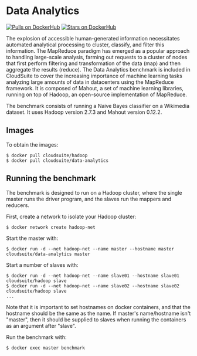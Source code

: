 # Data Analytics #

[![Pulls on DockerHub][dhpulls]][dhrepo]
[![Stars on DockerHub][dhstars]][dhrepo]

The explosion of accessible human-generated information necessitates automated
analytical processing to cluster, classify, and filter this information. The
MapReduce paradigm has emerged as a popular approach to handling large-scale
analysis, farming out requests to a cluster of nodes that first perform
filtering and transformation of the data (map) and then aggregate the results
(reduce). The Data Analytics benchmark is included in CloudSuite to cover the
increasing importance of machine learning tasks analyzing large amounts of data
in datacenters using the MapReduce framework. It is composed of Mahout, a set
of machine learning libraries, running on top of Hadoop, an open-source
implementation of MapReduce.

The benchmark consists of running a Naive Bayes classifier on a Wikimedia
dataset. It uses Hadoop version 2.7.3 and Mahout version 0.12.2.

## Images ##

To obtain the images:
```
$ docker pull cloudsuite/hadoop
$ docker pull cloudsuite/data-analytics
```

## Running the benchmark ##

The benchmark is designed to run on a Hadoop cluster, where the single master
runs the driver program, and the slaves run the mappers and reducers.

First, create a network to isolate your Hadoop cluster:
```
$ docker network create hadoop-net
```

Start the master with:
```
$ docker run -d --net hadoop-net --name master --hostname master cloudsuite/data-analytics master
```

Start a number of slaves with:
```
$ docker run -d --net hadoop-net --name slave01 --hostname slave01 cloudsuite/hadoop slave
$ docker run -d --net hadoop-net --name slave02 --hostname slave02 cloudsuite/hadoop slave
...
```

Note that it is important to set hostnames on docker containers, and that the
hostname should be the same as the name. If master's name/hostname isn't
"master", then it should be supplied to slaves when running the containers as
an argument after "slave".

Run the benchmark with:
```
$ docker exec master benchmark
```

[dhrepo]: https://hub.docker.com/r/cloudsuite/data-analytics/ "DockerHub Page"
[dhpulls]: https://img.shields.io/docker/pulls/cloudsuite/data-analytics.svg "Go to DockerHub Page"
[dhstars]: https://img.shields.io/docker/stars/cloudsuite/data-analytics.svg "Go to DockerHub Page"
